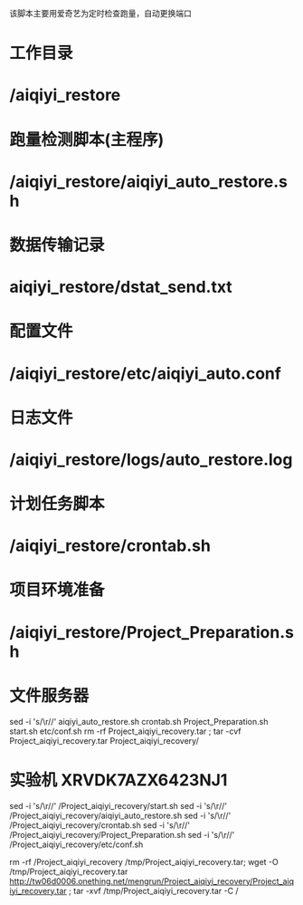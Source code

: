 该脚本主要用爱奇艺为定时检查跑量，自动更换端口

# 工作目录
# /aiqiyi_restore

# 跑量检测脚本(主程序)
# /aiqiyi_restore/aiqiyi_auto_restore.sh

# 数据传输记录
# aiqiyi_restore/dstat_send.txt  

# 配置文件
# /aiqiyi_restore/etc/aiqiyi_auto.conf

# 日志文件     
# /aiqiyi_restore/logs/auto_restore.log

# 计划任务脚本
# /aiqiyi_restore/crontab.sh

# 项目环境准备
# /aiqiyi_restore/Project_Preparation.sh

# 文件服务器
sed -i 's/\r//' aiqiyi_auto_restore.sh crontab.sh Project_Preparation.sh start.sh etc/conf.sh 
rm -rf Project_aiqiyi_recovery.tar ; tar -cvf Project_aiqiyi_recovery.tar Project_aiqiyi_recovery/

# 实验机  XRVDK7AZX6423NJ1
sed -i 's/\r//' /Project_aiqiyi_recovery/start.sh
sed -i 's/\r//' /Project_aiqiyi_recovery/aiqiyi_auto_restore.sh
sed -i 's/\r//' /Project_aiqiyi_recovery/crontab.sh
sed -i 's/\r//' /Project_aiqiyi_recovery/Project_Preparation.sh
sed -i 's/\r//' /Project_aiqiyi_recovery/etc/conf.sh

rm -rf /Project_aiqiyi_recovery /tmp/Project_aiqiyi_recovery.tar; wget -O /tmp/Project_aiqiyi_recovery.tar http://tw06d0006.onething.net/mengrun/Project_aiqiyi_recovery/Project_aiqiyi_recovery.tar ; tar -xvf  /tmp/Project_aiqiyi_recovery.tar -C /

